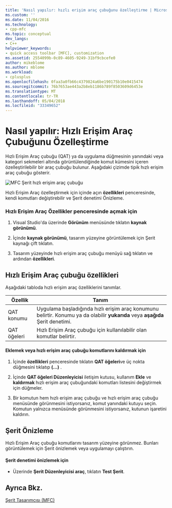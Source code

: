 ```yaml
---
title: 'Nasıl yapılır: hızlı erişim araç çubuğunu özelleştirme | Microsoft Docs'
ms.custom: ''
ms.date: 11/04/2016
ms.technology:
- cpp-mfc
ms.topic: conceptual
dev_langs:
- C++
helpviewer_keywords:
- quick access toolbar [MFC], customization
ms.assetid: 2554099b-0c89-4605-9249-31bf9cbcefe0
author: mikeblome
ms.author: mblome
ms.workload:
- cplusplus
ms.openlocfilehash: 0faa3a0fb66c4379824a6be190175b10e0415474
ms.sourcegitcommit: 76b7653ae443a2b8eb1186b789f8503609d6453e
ms.translationtype: MT
ms.contentlocale: tr-TR
ms.lasthandoff: 05/04/2018
ms.locfileid: "33349652"
---
```

# <a name="how-to-customize-the-quick-access-toolbar"></a>Nasıl yapılır: Hızlı Erişim Araç Çubuğunu Özelleştirme
Hızlı Erişim Araç çubuğu (QAT) ya da uygulama düğmesinin yanındaki veya kategori sekmeleri altında görüntülendiğinde komut kümesini içeren özelleştirilebilir bir araç çubuğu bulunur. Aşağıdaki çizimde tipik hızlı erişim araç çubuğu gösterir.  
  
 ![MFC Şerit hızlı erişim araç çubuğu](../mfc/media/quick_access_toolbar.png "quick_access_toolbar")  
  
 Hızlı Erişim Araç özelleştirmek için içinde açın **özellikleri** penceresinde, kendi komutları değiştirebilir ve Şerit denetimi Önizleme.  
  
### <a name="to-open-the-quick-access-toolbar-in-the-properties-window"></a>Hızlı Erişim Araç Özellikler penceresinde açmak için  
  
1.  Visual Studio'da üzerinde **Görünüm** menüsünde tıklatın **kaynak görünümü**.  
  
2.  İçinde **kaynak görünümü**, tasarım yüzeyine görüntülemek için Şerit kaynağı çift tıklatın.  
  
3.  Tasarım yüzeyinde hızlı erişim araç çubuğu menüyü sağ tıklatın ve ardından **özellikleri**.  
  
## <a name="quick-access-toolbar-properties"></a>Hızlı Erişim Araç çubuğu özellikleri  
 Aşağıdaki tabloda hızlı erişim araç özelliklerini tanımlar.  
  
|Özellik|Tanım|  
|--------------|----------------|  
|QAT konumu|Uygulama başladığında hızlı erişim araç konumunu belirtir. Konumu ya da olabilir **yukarıda** veya **aşağıda** Şerit denetimi.|  
|QAT öğeleri|Hızlı Erişim Araç çubuğu için kullanılabilir olan komutlar belirtir.|  
  
#### <a name="to-add-or-remove-commands-on-the-quick-access-toolbar"></a>Eklemek veya hızlı erişim araç çubuğu komutlarını kaldırmak için  
  
1.  İçinde **özellikleri** penceresinde tıklatın **QAT öğeleri**ve üç nokta düğmesini tıklatıp **(...)** .  
  
2.  İçinde **QAT öğeleri Düzenleyicisi** iletişim kutusu, kullanım **Ekle** ve **kaldırmak** hızlı erişim araç çubuğundaki komutları listesini değiştirmek için düğmeler.  
  
3.  Bir komutun hem hızlı erişim araç çubuğu ve hızlı erişim araç çubuğu menüsünde görünmesini istiyorsanız, komut yanındaki kutuyu seçin. Komutun yalnızca menüsünde görünmesini istiyorsanız, kutunun işaretini kaldırın.  
  
## <a name="previewing-the-ribbon"></a>Şerit Önizleme  
 Hızlı Erişim Araç çubuğu komutlarını tasarım yüzeyine görünmez. Bunları görüntülemek için Şerit önizlemek veya uygulamayı çalıştırın.  
  
#### <a name="to-preview-the-ribbon-control"></a>Şerit denetimi önizlemek için  
  
-   Üzerinde **Şerit Düzenleyicisi araç**, tıklatın **Test Şerit**.  
  
## <a name="see-also"></a>Ayrıca Bkz.  
 [Şerit Tasarımcısı (MFC)](../mfc/ribbon-designer-mfc.md)

